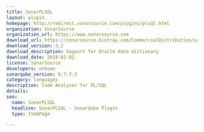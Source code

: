 ```yaml
---
title: SonarPLSQL
layout: plugin
homepage: http://redirect.sonarsource.com/plugins/plsql.html
organization: SonarSource
organization_url: https://www.sonarsource.com
download_url: https://sonarsource.bintray.com/CommercialDistribution/sonar-plsql-plugin/sonar-plsql-plugin-3.2.0.1753.jar
download_version: 3.2
download_description: Support for Oracle data dictionary
download_date: 2018-01-02
license: SonarSource
developers: unkown
sonarqube_version: 6.7-7.3
category: languages
description: Code Analyzer for PL/SQL
details: 
seo: 
  name: SonarPLSQL
  headline: SonarPLSQL - SonarQube Plugin
  type: ItemPage

---
```

